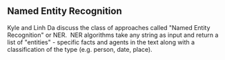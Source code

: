 ## Named Entity Recognition

Kyle and Linh Da discuss the class of approaches called "Named Entity Recognition" or NER.  NER algorithms take any string as input and return a list of "entities" - specific facts and agents in the text along with a classification of the type (e.g. person, date, place).

